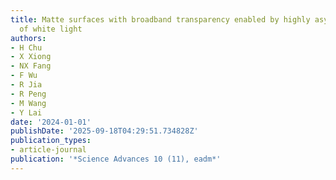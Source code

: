 ```yaml
---
title: Matte surfaces with broadband transparency enabled by highly asymmetric diffusion
  of white light
authors:
- H Chu
- X Xiong
- NX Fang
- F Wu
- R Jia
- R Peng
- M Wang
- Y Lai
date: '2024-01-01'
publishDate: '2025-09-18T04:29:51.734828Z'
publication_types:
- article-journal
publication: '*Science Advances 10 (11), eadm*'
---
```

